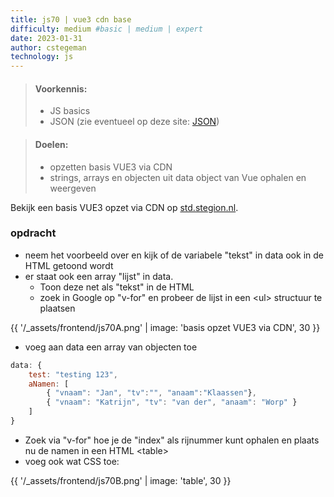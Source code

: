 ```yaml
---
title: js70 | vue3 cdn base
difficulty: medium #basic | medium | expert
date: 2023-01-31
author: cstegeman
technology: js
---
```


> #### Voorkennis:  
> * JS basics
> * JSON (zie eventueel op deze site: [JSON](../js20-or-json/))

> #### Doelen:  
> * opzetten basis VUE3 via CDN
> * strings, arrays en objecten uit data object van Vue ophalen en weergeven

Bekijk een basis VUE3 opzet via CDN op [std.stegion.nl](https://std.stegion.nl/cs_codebase/js70_vue3cdn_base/index.html).

### opdracht
* neem het voorbeeld over en kijk of de variabele "tekst" in data ook in de HTML getoond wordt
* er staat ook een array "lijst" in data. 
  * Toon deze net als "tekst" in de HTML
  * zoek in Google op "v-for" en probeer de lijst in een &lt;ul&gt; structuur te plaatsen 

{{ '/_assets/frontend/js70A.png' | image: 'basis opzet VUE3 via CDN', 30 }}

* voeg aan data een array van objecten toe 
```javascript
data: {
    test: "testing 123",
    aNamen: [
        { "vnaam": "Jan", "tv":"", "anaam":"Klaassen"},
        { "vnaam": "Katrijn", "tv": "van der", "anaam": "Worp" }
    ]
}
```
* Zoek via "v-for" hoe je de "index" als rijnummer kunt ophalen en plaats nu de namen in een HTML &lt;table&gt; 
* voeg ook wat CSS toe:

{{ '/_assets/frontend/js70B.png' | image: 'table', 30 }}